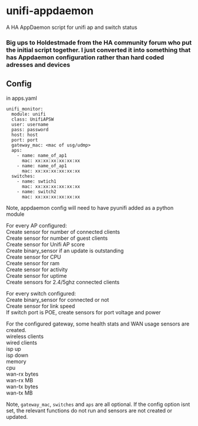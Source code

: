 # unifi-appdaemon
A HA AppDaemon script for unifi ap and switch status

### Big ups to Holdestmade from the HA community forum who put the initial script together. I just converted it into something that has Appdaemon configuration rather than hard coded adresses and devices

## Config
in apps.yaml
```
unifi_monitor:
  module: unifi
  class: UnifiAPSW
  user: username
  pass: password
  host: host
  port: port
  gateway_mac: <mac of usg/udmp>
  aps:
    - name: name_of_ap1
      mac: xx:xx:xx:xx:xx:xx
    - name: name_of_ap1
      mac: xx:xx:xx:xx:xx:xx
  switches:
    - name: swtich1
      mac: xx:xx:xx:xx:xx:xx
    - name: switch2
      mac: xx:xx:xx:xx:xx:xx
```
Note, appdaemon config will need to have pyunifi added as a python module


For every AP configured:<br>
Create sensor for number of connected clients<br>
Create sensor for number of guest clients<br>
Create sensor for Unifi AP score<br>
Create binary_sensor if an update is outstanding<br>
Create sensor for CPU<br>
Create sensor for ram<br>
Create sensor for activity<br>
Create sensor for uptime<br>
Create sensors for 2.4/5ghz connected clients<br>


For every switch configured:<br>
Create binary_sensor for connected or not<br>
Create sensor for link speed<br>
If switch port is POE, create sensors for port voltage and power<br>

For the configured gateway, some health stats and WAN usage sensors are created.<br>
wireless clients<br>
wired clients<br>
isp up<br>
isp down<br>
memory<br>
cpu<br>
wan-rx bytes<br>
wan-rx MB<br>
wan-tx bytes<br>
wan-tx MB<br>


Note, `gateway_mac`, `switches` and `aps` are all optional. If the config option isnt set, the relevant functions do not run and sensors are not created or updated.
